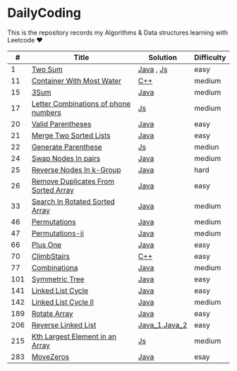 <!--
 * @Author: AlanGolphi
 * @Date: 2020-07-11 22:25:43
 * @LastEditTime: 2021-03-16 18:20:21
-->

# DailyCoding

This is the repository records my Algorithms &amp; Data structures learning with Leetcode &hearts;

| #   | Title                                                                                                     | Solution                                                                                                          | Difficulty |
| --- | --------------------------------------------------------------------------------------------------------- | ----------------------------------------------------------------------------------------------------------------- | ---------- |
| 1   | [Two Sum](https://leetcode.com/problems/two-sum/)                                                         | [Java](./sourceFile/Java/1_TwoSum.java) , [Js](./sourceFile/Js/1_twoSum.js)                                                                          | easy       |
| 11  | [Container With Most Water](https://leetcode.com/problems/container-with-most-water/)                     | [C++](./sourceFile/Cpp/11_ContainerWithMostWater.cpp)                                                             | medium     |
| 15  | [3Sum](https://leetcode.com/problems/3sum/)                                                               | [Java](./sourceFile/Java/15_ThreeSum.java)                                                                        | medium     |
|17| [Letter Combinations of phone numbers](https://leetcode.com/problems/letter-combinations-of-a-phone-number/)|[Js](./sourceFile/Js/17_LetterCombinations.js)|medium|
| 20  | [Valid Parentheses](https://leetcode-cn.com/problems/valid-parentheses/)                                  | [Java](./sourceFile/Java/20_ValidParentheses.java)                                                                | easy       |
| 21  | [Merge Two Sorted Lists](https://leetcode.com/problems/merge-two-sorted-lists/)                           | [Java](./sourceFile/Java/21_MergeTwoLists.java)                                                                   | easy       |
|22|[Generate Parenthese](https://leetcode.com/problems/generate-parentheses/)|[Js](./sourceFile/Js/22_GenerParentsis.js)|mediun|
| 24  | [Swap Nodes In pairs](https://leetcode.com/problems/swap-nodes-in-pairs/)                                 | [Java](./sourceFile/Java/24_SwapNodesInPairs.java)                                                                | medium     |
| 25  | [Reverse Nodes In k-Group](https://leetcode.com/problems/reverse-nodes-in-k-group/)                       | [Java](./sourceFile/Java/25_ReverseNodesInK-Group.java)                                                           | hard       |
| 26  | [Remove Duplicates From Sorted Array](https://leetcode.com/problems/remove-duplicates-from-sorted-array/) | [Java](./sourceFile/Java/26_RemoveDuplicates.java)                                                                | easy       |
| 33  | [Search In Rotated Sorted Array](https://leetcode.com/problems/search-in-rotated-sorted-array/)           | [Java](./sourceFile/Java/33_SearchRotatedSorted.java)                                                             | medium     |
| 46  | [Permutations](https://leetcode.com/problems/permutations/)                                               | [Java](./sourceFile/Java/46_Permutations.java)                                                                    | medium     |
| 47  | [Permutations-ii](https://leetcode.com/problems/permutations-ii/)                                         | [Java](./sourceFile/Java/47_PermuteUnique.java)                                                                   | medium     |
| 66  | [Plus One](https://leetcode.com/problems/plus-one/)                                                       | [Java](./sourceFile/Java/66_PlusOne.java)                                                                         | easy       |
| 70  | [ClimbStairs](https://leetcode.com/problems/climbing-stairs/)                                             | [C++](./sourceFile/Cpp/70_ClimbStairs.cpp)                                                                        | easy       |
| 77  | [Combinationa](https://leetcode.com/problems/combinations/)                                               | [Java](./sourceFile/Java/77_Combinations.java)                                                                    | medium     |
| 101 | [Symmetric Tree](https://leetcode.com/problems/symmetric-tree/)                                           | [Java](./sourceFile/Java/101_Symmetric_Tree.java)                                                                 | easy       |
| 141 | [Linked List Cycle](https://leetcode.com/problems/linked-list-cycle/)                                     | [Java](./sourceFile/Java/141_LinkedListCycle.java)                                                                | easy       |
| 142 | [Linked List Cycle II](https://leetcode-cn.com/problems/linked-list-cycle-ii/)                            | [Java](./sourceFile/Java/142_LinkedListCycleII.java)                                                              | medium     |
| 189 | [Rotate Array](https://leetcode.com/problems/rotate-array/)                                               | [Java](./sourceFile/Java/189_RotateArray.java)                                                                    | easy       |
| 206 | [Reverse Linked List](https://leetcode.com/problems/reverse-linked-list/)                                 | [Java_1](./sourceFile/Java/206_ReverseLinkedList_1.java),[Java_2](./sourceFile/Java/206_ReverseLinkedList_2.java) | easy       |
|215| [Kth Largest Element in an Array](https://leetcode.com/problems/kth-largest-element-in-an-array/)|[Js](./sourceFile/Js/215_findKthLargest.js)|medium|
| 283 | [MoveZeros](https://leetcode.com/problems/move-zeroes/)                                                   | [Java](./sourceFile/Java/283_MoveZeros.java)                                                                      | esay       |
